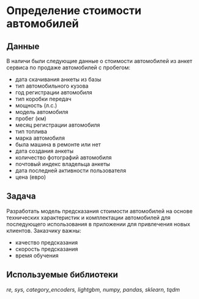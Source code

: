# Определение стоимости автомобилей

## Данные
В наличи были следующие данные о стоимости автомобилей из анкет сервиса по продаже автомобилей с пробегом:
- дата скачивания анкеты из базы
- тип автомобильного кузова
- год регистрации автомобиля
- тип коробки передач
- мощность (л.с.)
- модель автомобиля
- пробег (км)
- месяц регистрации автомобиля
- тип топлива
- марка автомобиля
- была машина в ремонте или нет
- дата создания анкеты
- количество фотографий автомобиля
- почтовый индекс владельца анкеты
- дата последней активности пользователя
- цена (евро)

## Задача
Разработать модель предсказания стоимости автомобилей на основе технических характеристик и комплектации автомобилей для последующего использования в приложении для привлечения новых клиентов. Заказчику важны:
- качество предсказания
- скорость предсказания
- время обучения

## Используемые библиотеки
*re, sys, category_encoders, lightgbm, numpy, pandas, sklearn, tqdm*